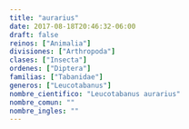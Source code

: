 ```yaml
---
title: "aurarius"
date: 2017-08-18T20:46:32-06:00
draft: false
reinos: ["Animalia"]
divisiones: ["Arthropoda"]
clases: ["Insecta"]
ordenes: ["Diptera"]
familias: ["Tabanidae"]
generos: ["Leucotabanus"]
nombre_cientifico: "Leucotabanus aurarius"
nombre_comun: ""
nombre_ingles: ""
---
```


